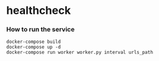 # healthcheck

### How to run the service
```
docker-compose build
docker-compose up -d
docker-compose run worker worker.py interval urls_path
```